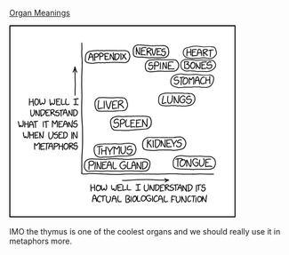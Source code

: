 [Organ Meanings](https://xkcd.com/2960)

![Organ Meanings](./random_comic.png)

IMO the thymus is one of the coolest organs and we should really use it in metaphors more.

